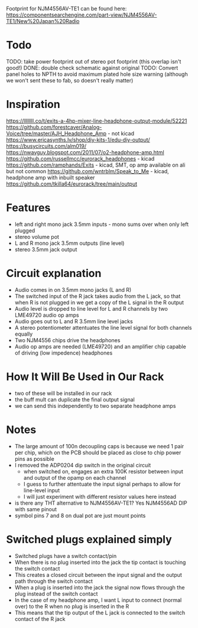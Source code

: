 
Footprint for NJM4556AV-TE1 can be found here: https://componentsearchengine.com/part-view/NJM4556AV-TE1/New%20Japan%20Radio

# Todo

TODO: take power footprint out of stereo pot footprint (this overlap isn't good!)
DONE: double check schematic against original
TODO: Convert panel holes to NPTH to avoid maximum plated hole size warning (although we won't sent these to fab, so doesn't really matter)

# Inspiration

https://llllllll.co/t/exits-a-4hp-mixer-line-headphone-output-module/52221
https://github.com/forestcaver/Analog-Voice/tree/master/AJH_Headphone_Amp - not kicad
https://www.ericasynths.lv/shop/diy-kits-1/edu-diy-output/
https://busycircuits.com/alm019/
https://nwavguy.blogspot.com/2011/07/o2-headphone-amp.html
https://github.com/russellmcc/eurorack_headphones - kicad
https://github.com/ramphands/Exits - kicad, SMT, op amp available on ali but not common
https://github.com/wntrblm/Speak_to_Me - kicad, headphone amp with inbuilt speaker
https://github.com/tkilla64/eurorack/tree/main/output

# Features

- left and right mono jack 3.5mm inputs - mono sums over when only left plugged
- stereo volume pot
- L and R mono jack 3.5mm outputs (line level)
- stereo 3.5mm jack output

# Circuit explanation

- Audio comes in on 3.5mm mono jacks (L and R)
- The switched input of the R jack takes audio from the L jack, so that when R is not plugged in we get a copy of the L signal in the R output
- Audio level is dropped to line level for L and R channels by two LME49720 audio op amps
- Audio goes out to L and R 3.5mm line level jacks
- A stereo potentiometer attentuates the line level signal for both channels equally
- Two NJM4556 chips drive the headphones
- Audio op amps are needed (LME49720) and an amplifier chip capable of driving (low impedence) headphones

# How It Will Be Used in Our Rack

- two of these will be installed in our rack
- the buff mult can duplicate the final output signal
- we can send this independently to two separate headphone amps

# Notes

- The large amount of 100n decoupling caps is because we need 1 pair per chip, which on the PCB should be placed as close to chip power pins as possible
- I removed the ADP0204 dip switch in the original circuit
    - when switched on, engages an extra 100K resistor between input and output of the opamp on each channel
    - I guess to further attentuate the input signal perhaps to allow for line-level input
    - I will just experiment with different resistor values here instead
- is there any THT alternative to NJM4556AV-TE1? Yes NJM4556AD DIP with same pinout
- symbol pins 7 and 8 on dual pot are just mount points

# Switched plugs explained simply

- Switched plugs have a switch contact/pin
- When there is no plug inserted into the jack the tip contact is touching the switch contact
- This creates a closed circuit between the input signal and the output path through the switch contact
- When a plug is inserted into the jack the signal now flows through the plug instead of the switch contact
- In the case of my headphone amp, I want L input to connect (normal over) to the R when no plug is inserted in the R
- This means that the tip output of the L jack is connected to the switch contact of the R jack